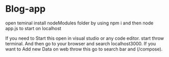 # Blog-app


open teminal
install nodeModules folder by using npm i
and then node app.js to start on localhost

If you need to Start this open in visual studio or any code editor.
start throw terminal.
And then go to your browser and search localhost3000.
If you want to Add new Data on web throw this go to search bar and (/compose).
